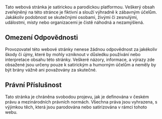 Tato webová stránka je satirickou a parodickou platformou. Veškerý obsah zveřejněný na této stránce je fiktivní a slouží výhradně k zábavným účelům. Jakákoliv podobnost se skutečnými osobami, živými či zesnulými, událostmi, místy nebo organizacemi je čistě náhodná a nezamýšlená.

## Omezení Odpovědnosti

Provozovatel této webové stránky nenese žádnou odpovědnost za jakékoliv škody či újmy, které by mohly vzniknout v důsledku používání nebo interpretace obsahu této stránky. Veškeré názory, informace, a výrazy zde obsažené jsou určeny pouze k satirickým a humorným účelům a neměly by být brány vážně ani považovány za skutečné.

## Právní Příslušnost

Tato stránka je chráněna svobodou projevu, jak je definována v českém právu a mezinárodních právních normách. Všechna práva jsou vyhrazena, s výjimkou těch, která jsou parodována nebo satirizována v rámci tohoto webu.